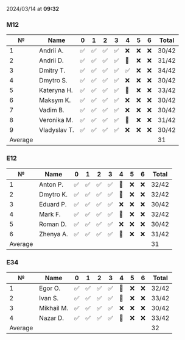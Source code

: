 2024/03/14 at **09:32**
### M12
|№|Name|0|1|2|3|4|5|6|Total|
|-----|-----|-----|-----|-----|-----|-----|-----|-----|-----|
|1|Andrii A.|✅|✅|✅|✅|❌|❌|❌|30/42|
|2|Andrii D.|✅|✅|✅|✅|🔄|❌|❌|31/42|
|3|Dmitry T.|✅|✅|✅|✅|✅|❌|❌|34/42|
|4|Dmytro S.|✅|✅|✅|✅|❌|❌|❌|30/42|
|5|Kateryna H.|✅|✅|✅|✅|🔄|❌|❌|33/42|
|6|Maksym K.|✅|✅|✅|✅|❌|❌|❌|30/42|
|7|Vadim B.|✅|✅|✅|✅|❌|❌|❌|30/42|
|8|Veronika M.|✅|✅|✅|✅|🔄|❌|❌|31/42|
|9|Vladyslav T.|✅|✅|✅|✅|❌|❌|❌|30/42|
|Average|||||||||31|
### E12
|№|Name|0|1|2|3|4|5|6|Total|
|-----|-----|-----|-----|-----|-----|-----|-----|-----|-----|
|1|Anton P.|✅|✅|✅|✅|🔄|❌|❌|32/42|
|2|Dmytro K.|✅|✅|✅|✅|🔄|❌|❌|32/42|
|3|Eduard P.|✅|✅|✅|✅|❌|❌|❌|30/42|
|4|Mark F.|✅|✅|✅|✅|🔄|❌|❌|32/42|
|5|Roman D.|✅|✅|✅|✅|❌|❌|❌|30/42|
|6|Zhenya A.|✅|✅|✅|✅|🔄|❌|❌|31/42|
|Average|||||||||31|
### E34
|№|Name|0|1|2|3|4|5|6|Total|
|-----|-----|-----|-----|-----|-----|-----|-----|-----|-----|
|1|Egor O.|✅|✅|✅|✅|🔄|❌|❌|32/42|
|2|Ivan S.|✅|✅|✅|✅|🔄|❌|❌|33/42|
|3|Mikhail M.|✅|✅|✅|✅|❌|❌|❌|30/42|
|4|Nazar D.|✅|✅|✅|✅|🔄|❌|❌|33/42|
|Average|||||||||32|
